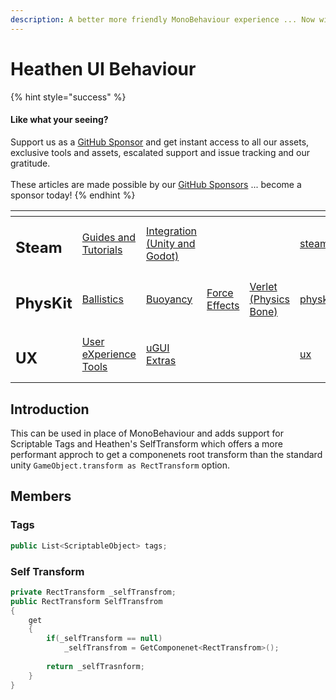 ```yaml
---
description: A better more friendly MonoBehaviour experience ... Now with RectTransform
---
```


# Heathen UI Behaviour

{% hint style="success" %}
#### Like what your seeing?

Support us as a [GitHub Sponsor](../../become-a-sponsor/) and get instant access to all our assets, exclusive tools and assets, escalated support and issue tracking and our gratitude.\
\
These articles are made possible by our [GitHub Sponsors](../../become-a-sponsor/) ... become a sponsor today!
{% endhint %}

<table data-view="cards"><thead><tr><th></th><th></th><th></th><th></th><th></th><th data-hidden data-card-target data-type="content-ref"></th><th data-hidden data-card-cover data-type="files"></th></tr></thead><tbody><tr><td><h2>Steam</h2></td><td><a href="../../company/steam/">Guides and Tutorials</a></td><td><a href="../steamworks/">Integration (Unity and Godot)</a></td><td></td><td></td><td><a href="../../company/steam/">steam</a></td><td><a href="../../.gitbook/assets/Steamworks Card.png">Steamworks Card.png</a></td></tr><tr><td><h2>PhysKit</h2></td><td><a href="../physkit/learning/sample-scenes/fantasy-style-ballistic-simulation.md">Ballistics</a></td><td><a href="../physkit/learning/sample-scenes/1-buoyancy-example.md">Buoyancy</a></td><td><a href="../physkit/learning/sample-scenes/1-force-effect-fields.md">Force Effects</a></td><td><a href="../physkit/learning/sample-scenes/2-verlet-spring-skinned-mesh.md">Verlet (Physics Bone)</a></td><td><a href="../physkit/">physkit</a></td><td><a href="../../.gitbook/assets/PhysKit Card.png">PhysKit Card.png</a></td></tr><tr><td><h2>UX</h2></td><td><a href="../ux/learning/core-concepts/">User eXperience Tools</a></td><td><a href="../ux/learning/ugui-extras/">uGUI Extras</a></td><td></td><td></td><td><a href="../ux/">ux</a></td><td><a href="../../.gitbook/assets/Splash Screen (1).png">Splash Screen (1).png</a></td></tr></tbody></table>

## Introduction

This can be used in place of MonoBehaviour and adds support for Scriptable Tags and Heathen's SelfTransform which offers a more performant approch to get a componenets root transform than the standard unity `GameObject.transform as RectTransform` option.

## Members

### Tags

```csharp
public List<ScriptableObject> tags;
```

### Self Transform

```csharp
private RectTransform _selfTransfrom;
public RectTransform SelfTransfrom
{
    get
    {
        if(_selfTransform == null)
            _selfTransfrom = GetComponenet<RectTransfrom>();
        
        return _selfTrasnform;
    }
}
```
